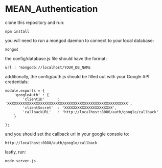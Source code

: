 # MEAN_Authentication

clone this repository and run:

```npm install```

you will need to run a mongod daemon to connect to your local database:

```mongod```

the config/database.js file should have the format:

```url : 'mongodb://localhost/YOUR_DB_NAME```

additionally, the config/auth.js should be filled out with your Google API credentials:

```
module.exports = {
    'googleAuth' : {
        'clientID'      : 'XXXXXXXXXXXXXXXXXXXXXXXXXXXXXXXXXXXXXXXXXXXXXXXXXXXXXXX',
        'clientSecret'  : 'XXXXXXXXXXXXXXXXXXXXXX',
        'callbackURL'   : 'http://localhost:8080/auth/google/callback'
    }

};
```
and you should set the callback url in your google console to:

```http://localhost:8080/auth/google/callback```

lastly, run:

```node server.js```